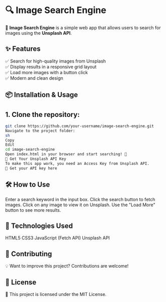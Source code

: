 # 🔍 Image Search Engine

🚀 **Image Search Engine** is a simple web app that allows users to search for images using the **Unsplash API**.

## ✨ Features

✅ Search for high-quality images from Unsplash  
✅ Display results in a responsive grid layout  
✅ Load more images with a button click  
✅ Modern and clean design

## 📦 Installation & Usage

## 1. **Clone the repository**:

```sh
git clone https://github.com/your-username/image-search-engine.git
Navigate to the project folder:
sh
Copy
Edit
cd image-search-engine
Open index.html in your browser and start searching! 🚀
🔑 Get Your Unsplash API Key
To make this app work, you need an Access Key from Unsplash API.
🔗 Get your API key here
```

## 🛠️ How to Use

Enter a search keyword in the input box.
Click the search button to fetch images.
Click on any image to view it on Unsplash.
Use the "Load More" button to see more results.

## 📌 Technologies Used

HTML5
CSS3
JavaScript (Fetch API)
Unsplash API

## 🤝 Contributing

💡 Want to improve this project? Contributions are welcome!

## 📜 License

📝 This project is licensed under the MIT License.
